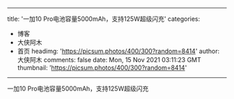 
---
title: '一加10 Pro电池容量5000mAh，支持125W超级闪充'
categories: 
 - 博客
 - 大侠阿木
 - 首页
headimg: 'https://picsum.photos/400/300?random=8414'
author: 大侠阿木
comments: false
date: Mon, 15 Nov 2021 03:11:23 GMT
thumbnail: 'https://picsum.photos/400/300?random=8414'
---

<div>   
一加10 Pro电池容量5000mAh，支持125W超级闪充  
</div>
            